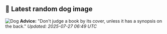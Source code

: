 ## 🐶 Latest random dog image
![Dog](https://images.dog.ceo/breeds/borzoi/n02090622_9708.jpg)
**Advice:** "Don't judge a book by its cover, unless it has a synopsis on the back."
*Updated: 2025-07-27 06:49 UTC*

